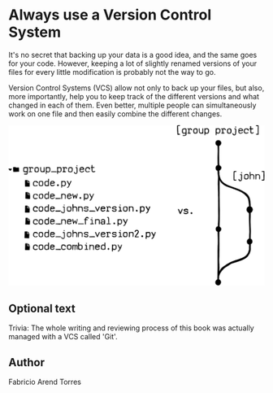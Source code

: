 <!-- BEGIN TITLE -->
# Always use a Version Control System
<!-- END TITLE -->

<!-- BEGIN BODY -->
It's no secret that backing up your data is a good idea, and the same goes for your code. 
However, keeping a lot of slightly renamed versions of your files for every little modification is probably not the way to go.

Version Control Systems (VCS) allow not only to back up your files, 
but also, more importantly, help you to keep track of the different versions and what changed in each of them. 
Even better, multiple people can simultaneously work on one file and then easily combine the different changes.
<!-- END BODY -->

![VCS](../images/image-076-VCS.svg)

## Optional text
<!-- BEGIN OPTIONAL -->
Trivia: The whole writing and reviewing process of this book was actually managed with a VCS called 'Git'.
<!-- END OPTIONAL -->



## Author
<!-- BEGIN AUTHOR -->
Fabricio Arend Torres
<!-- END AUTHOR -->
